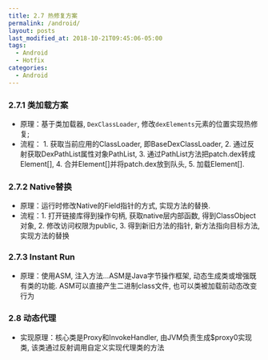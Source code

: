 ```yaml
---
title: 2.7 热修复方案
permalink: /android/
layout: posts
last_modified_at: 2018-10-21T09:45:06-05:00
tags:
  - Android
  - Hotfix
categories:
  - Android
---
```


### 2.7.1 类加载方案
* 原理：基于类加载器, `DexClassLoader`, 修改`dexElements`元素的位置实现热修复;
* 流程： 1. 获取当前应用的ClassLoader, 即BaseDexClassLoader, 2. 通过反射获取DexPathList属性对象PathList, 3. 通过PathList方法把patch.dex转成Element[], 4. 合并Element[]并将patch.dex放到队头, 5. 加载Element[].

### 2.7.2 Native替换
* 原理：运行时修改Native的Field指针的方式, 实现方法的替换.
* 流程：1. 打开链接库得到操作句柄, 获取native层内部函数, 得到ClassObject对象, 2. 修改访问权限为public, 3. 得到新旧方法的指针, 新方法指向目标方法, 实现方法的替换

### 2.7.3 Instant Run
* 原理：使用ASM, 注入方法...ASM是Java字节操作框架, 动态生成类或增强既有类的功能. ASM可以直接产生二进制class文件, 也可以类被加载前动态改变行为
### 2.8 动态代理
* 实现原理：核心类是Proxy和InvokeHandler, 由JVM负责生成$proxy0实现类, 该类通过反射调用自定义实现代理类的方法
